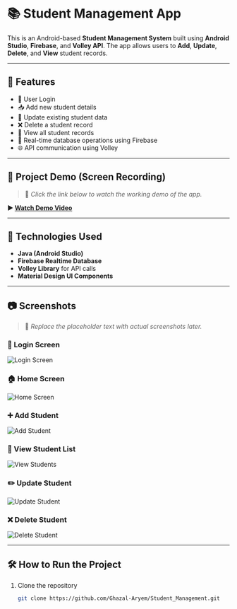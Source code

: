 # 📚 Student Management App

This is an Android-based **Student Management System** built using **Android Studio**, **Firebase**, and **Volley API**. The app allows users to **Add**, **Update**, **Delete**, and **View** student records.

---

## 🚀 Features

- 🔐 User Login
- 📥 Add new student details
- 📝 Update existing student data
- ❌ Delete a student record
- 📄 View all student records
- 🔄 Real-time database operations using Firebase
- 🌐 API communication using Volley

---

## 🎥 Project Demo (Screen Recording)

> 📌 _Click the link below to watch the working demo of the app._

**▶️ [Watch Demo Video](assets/Screen_Recording.mp4)**  
<!-- Replace # with your actual video link, e.g., https://youtu.be/your-video-id -->

---

## 🔧 Technologies Used

- **Java (Android Studio)**
- **Firebase Realtime Database**
- **Volley Library** for API calls
- **Material Design UI Components**

---

## 📷 Screenshots

> 📌 _Replace the placeholder text with actual screenshots later._

### 🔐 Login Screen
![Login Screen](assets/login.png)

### 🏠 Home Screen
![Home Screen](assets/home.png)

### ➕ Add Student
![Add Student](asssets/insert.png)

### 🧾 View Student List
![View Students](assets/view.png)

### ✏️ Update Student
![Update Student](assets/update.png)

### ❌ Delete Student
![Delete Student](assets/delete.png)

---

## 🛠️ How to Run the Project

1. Clone the repository  
   ```bash
   git clone https://github.com/Ghazal-Aryem/Student_Management.git
